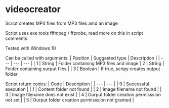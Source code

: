 # videocreator
Script creates MP4 files from MP3 files amd an image

Script uses exe tools fffmpeg / ffprobe, read more on this in script comments

Tested with Windows 10

Can be called with arguments:
| Ppsition | Suggested type | Description |
| --- | --- | --- |
| 1 | String | Folder containing MP3 files and image
| 2 | String | Folder containing ourput files |
| 3 | Boolean | If true, scripy creates output folder

Script return codes:
| Code | Description |
| --- | --- |
| 9 | Successful execution |
| 1 | Content folder not found |
| 2 | Image filename not found |
| 3 | Image filename does not exist |
| 4 | Ourput folder creation permisssion not set |
| 5 | Ourput folder creation permisssion not granted |
